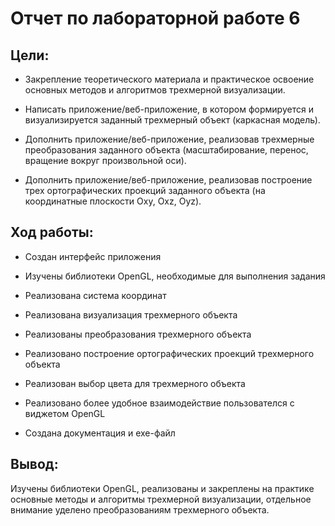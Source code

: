 # __Отчет по лабораторной работе 6__

## Цели:

* Закрепление теоретического материала и практическое освоение основных методов и алгоритмов трехмерной визуализации. 

* Написать приложение/веб-приложение, в котором формируется и визуализируется заданный трехмерный объект (каркасная модель). 

* Дополнить приложение/веб-приложение, реализовав трехмерные преобразования заданного объекта (масштабирование, перенос, вращение вокруг произвольной оси). 
* Дополнить приложение/веб-приложение, реализовав построение трех
ортографических проекций заданного объекта (на координатные плоскости Oxy, Oxz,
Oyz). 

## Ход работы: 

* Создан интерфейс приложения

* Изучены библиотеки OpenGL, необходимые для выполнения задания

* Реализована система координат

* Реализована визуализация трехмерного объекта

* Реализованы преобразования трехмерного объекта

* Реализовано построение ортографических проекций трехмерного объекта

* Реализован выбор цвета для трехмерного объекта

* Реализовано более удобное взаимодействие пользователся с виджетом OpenGL

* Создана документация и exe-файл

## Вывод:

Изучены библиотеки OpenGL, реализованы и закреплены на практике основные методы и алгоритмы трехмерной визуализации, отдельное внимание уделено преобразованиям трехмерного объекта.